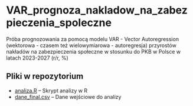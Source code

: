 # VAR_prognoza_nakladow_na_zabezpieczenia_spoleczne
 Próba prognozowania za pomocą modelu VAR - Vector Autoregression (wektorowa - czasem też wielowymiarowa - autoregresja) przyrostów nakładów na zabezpieczenia społeczne w stosunku do PKB w Polsce w latach 2023-2027 (r/r, %)

 ## Pliki w repozytorium

- [analiza.R](analiza.R) – Skrypt analizy w R
- [dane_final.csv](dane_final.csv) – Dane wejściowe do analizy
